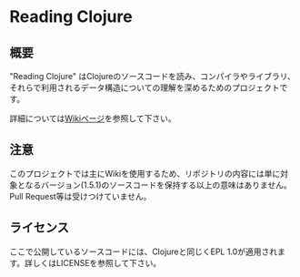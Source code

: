 Reading Clojure
===============

## 概要
"Reading Clojure" はClojureのソースコードを読み、コンパイラやライブラリ、それらで利用されるデータ構造についての理解を深めるためのプロジェクトです。

詳細については[Wikiページ](https://github.com/athos/reading-clojure/wiki)を参照して下さい。

## 注意
このプロジェクトでは主にWikiを使用するため、リポジトリの内容には単に対象となるバージョン(1.5.1)のソースコードを保持する以上の意味はありません。Pull Request等は受けつけていません。

## ライセンス
ここで公開しているソースコードには、Clojureと同じくEPL 1.0が適用されます。詳しくはLICENSEを参照して下さい。
